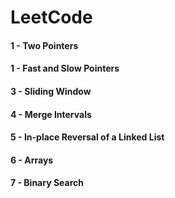 # LeetCode

#### 1 - Two Pointers
#### 1 - Fast and Slow Pointers
#### 3 - Sliding Window
#### 4 - Merge Intervals
#### 5 - In-place Reversal of a Linked List
#### 6 - Arrays
#### 7 - Binary Search
